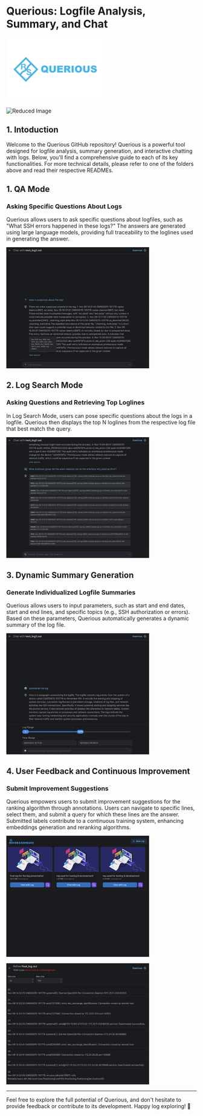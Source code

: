 # Querious: Logfile Analysis, Summary, and Chat


[//]: # (![QA Mode]&#40;images/logo.png&#41;)
<img src="images/logo.png" alt="Reduced Image" width="50%">

[//]: # (![QA Mode]&#40;images/welcome.png&#41;)
<img src="images/welcome.png" alt="Reduced Image" width="50%">

## 1. Intoduction
Welcome to the Querious GitHub repository! Querious is a powerful tool designed for logfile analysis, summary generation, and interactive chatting with logs. Below, you'll find a comprehensive guide to each of its key functionalities. For more technical details, please refer to one of the folders above and read their respective READMEs.



## 1. QA Mode
### Asking Specific Questions About Logs
Querious allows users to ask specific questions about logfiles, such as "What SSH errors happened in these logs?" The answers are generated using large language models, providing full traceability to the loglines used in generating the answer.

[//]: # (![QA Mode]&#40;images/qa.png&#41;)
<img src="images/qa.png" alt="Reduced Image" width="75%">

## 2. Log Search Mode
### Asking Questions and Retrieving Top Loglines
In Log Search Mode, users can pose specific questions about the logs in a logfile. Querious then displays the top N loglines from the respective log file that best match the query.

[//]: # (![Log Search Mode]&#40;images/search.png&#41;)
<img src="images/search.png" alt="Reduced Image" width="75%">

## 3. Dynamic Summary Generation
### Generate Individualized Logfile Summaries
Querious allows users to input parameters, such as start and end dates, start and end lines, and specific topics (e.g., SSH authorization or errors). Based on these parameters, Querious automatically generates a dynamic summary of the log file.

[//]: # (![Dynamic Summary]&#40;images/summary.png&#41;)
<img src="images/summary.png" alt="Reduced Image" width="75%">

## 4. User Feedback and Continuous Improvement
### Submit Improvement Suggestions
Querious empowers users to submit improvement suggestions for the ranking algorithm through annotations. Users can navigate to specific lines, select them, and submit a query for which these lines are the answer. Submitted labels contribute to a continuous training system, enhancing embeddings generation and reranking algorithms.

[//]: # (![User Feedback]&#40;images/anno_1.png&#41;)
<img src="images/anno_1.png" alt="Reduced Image" width="75%">

[//]: # (![User Feedback]&#40;images/anno_2.png&#41;)
<img src="images/anno_2.png" alt="Reduced Image" width="75%">

---

Feel free to explore the full potential of Querious, and don't hesitate to provide feedback or contribute to its development. Happy log exploring! 🚀